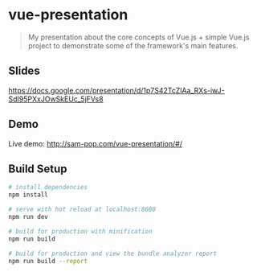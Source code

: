 # vue-presentation

> My presentation about the core concepts of Vue.js + simple Vue.js project to demonstrate some of the framework's main features.

## Slides

https://docs.google.com/presentation/d/1p7S42TcZlAa_RXs-iwJ-SdI95PXxJOwSkEUc_5jFVs8

## Demo

Live demo: http://sam-pop.com/vue-presentation/#/

## Build Setup

```bash
# install dependencies
npm install

# serve with hot reload at localhost:8080
npm run dev

# build for production with minification
npm run build

# build for production and view the bundle analyzer report
npm run build --report
```
